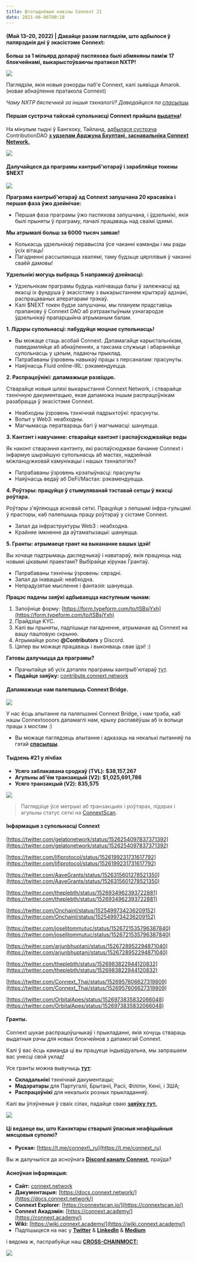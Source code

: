 ```yaml
---
title: Штотыднёвыя навіны Connext 21
date: 2021-06-06T00:18
---
```


#### (Май 13–20, 2022) | Давайце разам паглядзім, што адбылося ў папярэднія дні ў экасістэме Connext:

  

**Больш за 1 мільярд долараў паспяхова былі абмяняны паміж 17 блокчейнамі, выкарыстоўваючы пратакол NXTP!**

![](/blog/19/1.png)

Паглядзім, якія новыя рэкорды паб'е Connext, калі зьявіцца Amarok. (новае абнаўленне пратакола Connext)

_Чаму NXTP бяспечней за іншыя тэхналогіі? Даведайцеся па_ [_спасылцы_](https://blog.connext.network/the-interoperability-trilemma-657c2cf69f17)_._

  

#### Першая сустрэча тайскай супольнасці Connext прайшла [выдатна](https://twitter.com/arjunbhuptani/status/1526728952294871040)!

На мінулым тыдні ў Бангкоку, Тайланд, [адбылася сустрэча](https://twitter.com/chatishere/status/1526144044120023040) ContributionDAO [**з удзелам Арджуна Бхуптані, заснавальніка Connext Network.**](https://mobile.twitter.com/contributedao)

![](/blog/19/2.png)

#### Далучайцеся да праграмы кантрыб'ютараў і зарабляйце токены $NEXT

![](/blog/19/3.jpeg)

**Праграма кантрыб'ютараў ад Connext запушчана 20 красавіка і першая фаза ўжо дзейнічае:**

*   Першая фаза праграмы ўжо паспяхова запушчана, і ўдзельнікі, якія былі прыняты ў праграму, пачалі працаваць над сваімі ідэямі.

**Мы атрымалі больш за 6000 тысяч заявак!**

*   Колькасць удзельнікаў перавысіла ўсе чаканні каманды і мы рады ўсіх вітаць!
*   Пагадненні рассылаюцца хвалямі, таму будзьце цярплівыя ў чаканні сваёй дамовы!

**Удзельнікі могуць выбраць 5 напрамкаў дзейнасці:**

*   Удзельнікам праграмы будуць налічвацца балы ў залежнасці ад якасці іх фундуша ў экасістэму з выкарыстаннем крытэраў адзнакі, распрацаваных аператарамі трэкаў.
*   Калі $NEXT токен будзе запушчаны, мы плануем прадставіць прапанову ў Connext DAO аб рэтраактыўным узнагародзе ўдзельнікаў прапарцыйна атрыманым балам.

**1\. Лідэры супольнасці: пабудуйце моцнае супольнасць!**

*   Вы можаце стаць асобай Connext. Дапамагайце карыстальнікам, паведамляйце аб абнаўленнях, а таксама служыце і абараняйце супольнасць у цэлым, падаючы прыклад.
*   Патрабаваны ўзровень навыкаў працы з персаналам: прасунуты.
*   Наяўнасць Fluid online-IRL: рэкамендуецца.

**2\. Распрацоўнікі: дапамажыце развіццю.**

Стварайце новыя шляхі выкарыстання Connext Network, і стварайце тэхнічную дакументацыю, якая дапаможа іншым распрацоўнікам разабрацца ў экасістэме Connext.

*   Неабходны ўзровень тэхнічнай падрыхтоўкі: прасунуты.
*   Вопыт у Web3: неабходны.
*   Магчымасць ператвараць багі ў магчымасці: шануецца.

**3\. Кантэнт і навучанне: стварайце кантэнт і распаўсюджвайце веды**

Як наконт стварэння кантэнту, які распаўсюджвае бачанне Connext і інфармуе шырэйшую супольнасць аб мастах, надзейнай міжланцужковай камунікацыі і нашых тэхналогіях?

*   Патрабаваны ўзровень крэатыўнасці: прасунуты
*   Наяўнасць ведаў аб DeFi/Мастах: рэкамендуецца.

**4\. Роўтэры: працуйце ў стымуляванай тэставай сетцы ў якасці роўтара.**

Роўтэры з'яўляюцца асновай сеткі. Працуйце з лепшымі інфра-гульцамі ў прасторы, каб палепшыць працу роўтэраў у сістэме Connext.

*   Запал да інфраструктуры Web3 : неабходна.
*   Крайняе імкненне да аўтаматызацыі: шануецца.

**5\. Гранты: атрымаеце грант на выкананне вашых ідэй!**

Вы хочаце падтрымаць даследчыкаў і наватараў, якія працуюць над новымі цікавымі праектамі? Выбірайце кірунак Грантаў.

*   Патрабаваны тэхнічны ўзровень: сярэдні.
*   Запал да інавацый: неабходна.
*   Непрадузятае мысленне і фантазія: шануецца.

**Працэс падачы заяўкі адбываецца наступным чынам:**

1.  Запоўніце форму: [https://form.typeform.com/to/tSBsjYxh](https://form.typeform.com/to/tSBsjYxh)
2.  Прайдзіце KYC.
3.  Калі вы прыняты, падпішыце пагадненне, атрыманае ад Connext на вашу паштовую скрыню.
4.  Атрымайце ролю **@Contributors** у Discord.
5.  Цяпер вы можаце працаваць і выконваць свае ідэі! :)

**Гатовы далучыцца да праграмы?**

*   Прачытайце аб усіх дэталях праграмы кантрыб'ютараў [тут](https://blog.connext.network/whats-next-d3044de49397?gi=2595e7dda387).
*   **Падайце заяўку:** [contribute.connext.network](https://contribute.connext.network/)

#### Дапамажыце нам палепшыць Connext Bridge.

![](/blog/19/4.jpeg)

У нас ёсць апытанне па паляпшэнні Connext Bridge, і нам трэба, каб нашы Connextoooors дапамаглі нам, крыху распавёўшы аб іх вопыце працы з мостам :)

*   Вы можаце паглядзець апытанне і адказаць на некалькі пытанняў па гэтай [**спасылцы**](https://docs.google.com/forms/d/e/1FAIpQLSeVkDKlRUh4MLON6kHMJEkzdhZD5-XFPyzjBc27jjq65hQrZA/viewform).

#### Тыдзень #21 у лічбах

*   **Усяго заблакавана сродкаў (TVL): $38,157,267**
*   **Агульны аб'ём транзакцый (V2): $1,025,691,786**
*   **Усяго транзакцый (V2): 835,575**

![](/blog/19/5.png)

> Паглядзіце ўсе метрыкі аб транзакцыях і роўтэрах, лідэрах і агульны статус сеткі на [ConnextScan](https://connextscan.io/).

#### Інфармацыя з супольнасці Connext

[https://twitter.com/gelatonetwork/status/1526254097837371392](https://twitter.com/gelatonetwork/status/1526254097837371392)

[https://twitter.com/lifiprotocol/status/1526199231731617792](https://twitter.com/lifiprotocol/status/1526199231731617792)

[https://twitter.com/AaveGrants/status/1526315601278521350](https://twitter.com/AaveGrants/status/1526315601278521350)

[https://twitter.com/theplebth/status/1526934962393722881](https://twitter.com/theplebth/status/1526934962393722881)

[https://twitter.com/OnchainI/status/1525499734236209152](https://twitter.com/OnchainI/status/1525499734236209152)

[https://twitter.com/joselitommutuc/status/1526721535796387840](https://twitter.com/joselitommutuc/status/1526721535796387840)

[https://twitter.com/arjunbhuptani/status/1526728952294871040](https://twitter.com/arjunbhuptani/status/1526728952294871040)

[https://twitter.com/theplebth/status/1526983822944120832](https://twitter.com/theplebth/status/1526983822944120832)

[https://twitter.com/Connext_Thai/status/1526957606627319809](https://twitter.com/Connext_Thai/status/1526957606627319809)

[https://twitter.com/OrbitalApes/status/1526973835832066048](https://twitter.com/OrbitalApes/status/1526973835832066048)

#### Гранты.

Connext шукае распрацоўшчыкаў і прыкладанні, якія хочуць ствараць выдатныя рэчы для новых блокчейнов з дапамогай Connext.

Калі ў вас ёсць каманда ці вы працуеце індывідуальна, мы запрашаем вас унесці свой уклад!

Усе гранты можна вывучыць [**тут**](https://grants.connext.network/rfp):

*   **Складальнікі** тэхнічнай дакументацыі;
*   **Мадэратары** для Партугаліі, Брытаніі, Расіі, Філіпін, Кеніі, і ЗША;
*   **Распрацоўнікі** для некалькіх розных прыкладанняў.

Калі вы ўпэўненыя ў сваіх сілах, падайце сваю [**заяўку тут.**](https://grants.connext.network/)

![](/blog/19/6.png)

  

#### Ці ведаеце вы, што Канэктары стварылі ўласныя неафіцыйныя мясцовыя суполкі?

*   **Руская:** [https://t.me/connext\_ru](https://t.me/connext_ru)

Вы ж далучыліся да асноўнага [**Discord каналу Connext**](https://discord.gg/connext), праўда?

  

#### Асноўная інфармацыя:

*   **Сайт:** [connext.network](https://connext.network/)
*   **Дакументацыя:** [https://docs.connext.network/](https://docs.connext.network/)
*   **Connext Explorer**: [https://connextscan.io/](https://connextscan.io/)
*   **Connext Акадэмія:** [https://connext.academy/](https://connext.academy/)
*   **Wiki:** [https://wiki.connext.academy/](https://wiki.connext.academy/)
*   Падпішыцеся на нас у [**Twitter**](https://twitter.com/ConnextWeekly) & [**LinkedIn**](https://www.linkedin.com/company/connextnetwork) & [**Medium**](https://medium.com/connext)

і вядома ж, паспрабуйце наш [**CROSS-CHAIN ​​МОСТ:**](https://bridge.connext.network/)

  

![](/blog/19/7.jpeg)
